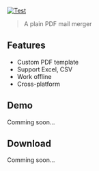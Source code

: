[![Test](https://github.com/plainlab/plainmerge/actions/workflows/test.yml/badge.svg)](https://github.com/plainlab/plainmerge/actions/workflows/test.yml)

> A plain PDF mail merger

## Features

- Custom PDF template
- Support Excel, CSV
- Work offline
- Cross-platform

## Demo

Comming soon...

## Download

Comming soon...
